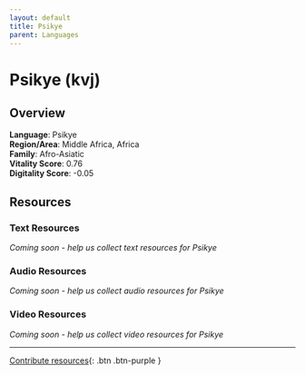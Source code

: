 ```yaml
---
layout: default
title: Psikye
parent: Languages
---
```


# Psikye (kvj)

## Overview

**Language**: Psikye  
**Region/Area**: Middle Africa, Africa  
**Family**: Afro-Asiatic  
**Vitality Score**: 0.76  
**Digitality Score**: -0.05  

## Resources

### Text Resources
*Coming soon - help us collect text resources for Psikye*

### Audio Resources
*Coming soon - help us collect audio resources for Psikye*

### Video Resources
*Coming soon - help us collect video resources for Psikye*

---

[Contribute resources](https://fairtrain.github.io/){: .btn .btn-purple }
